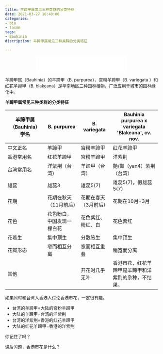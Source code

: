 ```yaml
---
title: 羊蹄甲属常见三种类群的分类特征
date: 2021-03-27 16:40:00
categories: 
- bio
- taxon
tags: 
- Bauhinia
discription: 羊蹄甲属常见三种类群的分类特征

---  
```


<div align="middle"><iframe frameborder="no" border="0" marginwidth="0" marginheight="0" width=298 height=52 src="//music.163.com/outchain/player?type=2&id=26090155&auto=1&height=32"></iframe></div>

羊蹄甲属（Bauhinia）的羊蹄甲（B. purpurea）、宫粉羊蹄甲（B. variegata ）和红花羊蹄甲（B. blakeana）是华南地区三种园林植物，广泛应用于城市的园林绿化中。

**羊蹄甲属常见三种类群的分类特征**

|羊蹄甲属（Bauhinia）学名|B. purpurea|B. variegata|Bauhinia purpurea x variegata 'Blakeana', cv. nov.|
|---|---|---|---|
|中文正名|羊蹄甲|宫粉羊蹄甲|红花羊蹄甲|
|香港常用名|红花羊蹄甲|宫粉羊蹄甲|洋紫荆|
|台湾常用名|洋紫荆（台湾）|羊蹄甲（台湾）|艶/豔（yan4）紫荆（台湾）|
|雄蕊|雄蕊3|雄蕊5(7)|雄蕊5(7)，假雄蕊5(7)|
|花期|花期在秋天（11月前后）|花期在春天（3月前后）|花期在10月-3月|
|花色|花色粉白，中国发现一棵白花|花色紫红、粉红、白|花色紫红|
|花着生|集中顶生|分散腋生|集中顶生|
|花瓣形态|窄而相互分离|宽而相互重叠|稍宽而分离|
|其他||开花时几乎无叶|香港市花，红花羊蹄甲是羊蹄甲和洋紫荆的杂种，不结果。|

如果同时和台湾人香港人讨论香港市花，一定很有趣。

- 台湾的羊蹄甲=大陆的宫粉羊蹄甲
- 大陆的羊蹄甲=台湾的洋紫荆
- 台湾的洋紫荆=香港的红花羊蹄甲
- 大陆的红花羊蹄甲=香港的洋紫荆

你记住了吗？

课后习题，香港市花是什么？